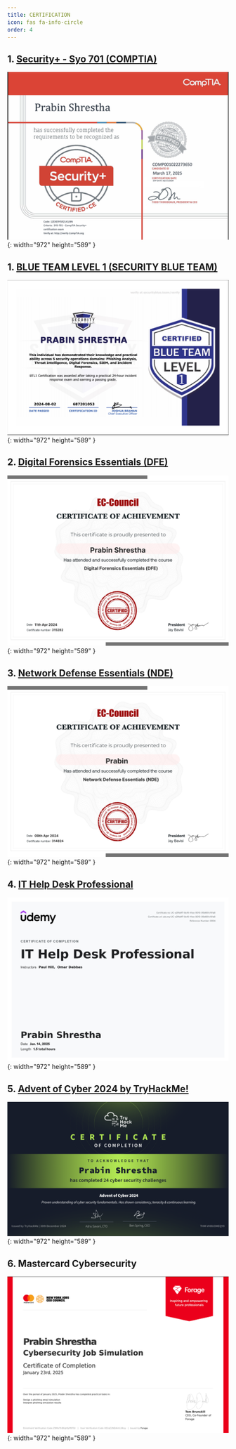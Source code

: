 ```yaml
---
title: CERTIFICATION
icon: fas fa-info-circle
order: 4
---
```

## 1. [Security+ - Syo 701 (COMPTIA)](https://www.credly.com/earner/earned/badge/c895c998-925e-47e2-9261-597fa1eae7d9) 


![Desktop View](../assets/img/favicon/certificatioin/sec+.png){: width="972" height="589" }

## 1. [BLUE TEAM LEVEL 1 (SECURITY BLUE TEAM)](https://www.credly.com/badges/5a5c60fa-431c-435c-90ad-f17a53f4c029) 


![Desktop View](../assets/img/favicon/certificatioin/BTL1.png){: width="972" height="589" }


## 2. [Digital Forensics Essentials (DFE)](https://codered.eccouncil.org/certificate/b8e58184-161e-4dba-bc49-d17d93d7583b?logged=true) 


![Desktop View](../assets/img/favicon/certificatioin/DFE.png){: width="972" height="589" }

## 3. [Network Defense Essentials (NDE)](https://codered.eccouncil.org/certificate/195797c0-765e-4509-8826-20b2c407fd06?logged=true) 


![Desktop View](../assets/img/favicon/certificatioin/NDE.png){: width="972" height="589" }

## 4. [IT Help Desk Professional](https://gale.udemy.com/certificate/UC-e2ffddf7-8e16-41ee-9013-05b681c191a8/) 


![Desktop View](../assets/img/favicon/certificatioin/it_help_desk.jpg){: width="972" height="589" }

## 5. [Advent of Cyber 2024 by TryHackMe!](https://tryhackme.com/r/certificate/THM-VHBUOMEQY9) 


![Desktop View](../assets/img/favicon/certificatioin/advent_of_cyber.png){: width="972" height="589" }

## 6. Mastercard Cybersecurity

![Desktop View](../assets/img/favicon/certificatioin/forage1.png){: width="972" height="589" }
